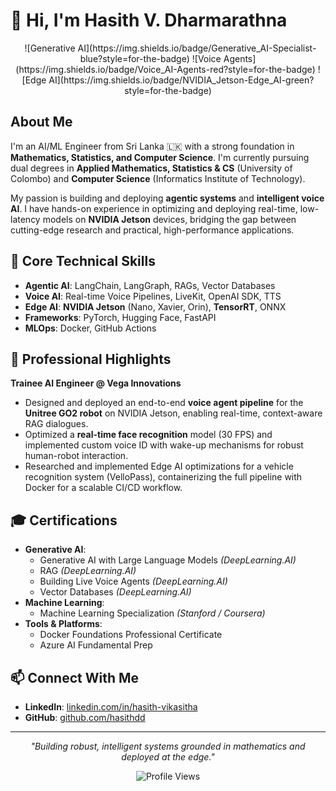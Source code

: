 # 👋 Hi, I'm Hasith V. Dharmarathna

<div align="center">
  
![Generative AI](https://img.shields.io/badge/Generative_AI-Specialist-blue?style=for-the-badge)
![Voice Agents](https://img.shields.io/badge/Voice_AI-Agents-red?style=for-the-badge)
![Edge AI](https://img.shields.io/badge/NVIDIA_Jetson-Edge_AI-green?style=for-the-badge)

</div>

## About Me

I'm an AI/ML Engineer from Sri Lanka 🇱🇰 with a strong foundation in **Mathematics, Statistics, and Computer Science**. I'm currently pursuing dual degrees in **Applied Mathematics, Statistics & CS** (University of Colombo) and **Computer Science** (Informatics Institute of Technology).

My passion is building and deploying **agentic systems** and **intelligent voice AI**. I have hands-on experience in optimizing and deploying real-time, low-latency models on **NVIDIA Jetson** devices, bridging the gap between cutting-edge research and practical, high-performance applications.

## 🔬 Core Technical Skills

-   **Agentic AI**: LangChain, LangGraph, RAGs, Vector Databases
-   **Voice AI**: Real-time Voice Pipelines, LiveKit, OpenAI SDK, TTS
-   **Edge AI**: **NVIDIA Jetson** (Nano, Xavier, Orin), **TensorRT**, ONNX
-   **Frameworks**: PyTorch, Hugging Face, FastAPI
-   **MLOps**: Docker, GitHub Actions

## 🚀 Professional Highlights

**Trainee AI Engineer @ Vega Innovations**
-   Designed and deployed an end-to-end **voice agent pipeline** for the **Unitree GO2 robot** on NVIDIA Jetson, enabling real-time, context-aware RAG dialogues.
-   Optimized a **real-time face recognition** model (30 FPS) and implemented custom voice ID with wake-up mechanisms for robust human-robot interaction.
-   Researched and implemented Edge AI optimizations for a vehicle recognition system (VelloPass), containerizing the full pipeline with Docker for a scalable CI/CD workflow.

## 🎓 Certifications

-   **Generative AI**:
    -   Generative AI with Large Language Models *(DeepLearning.AI)*
    -   RAG *(DeepLearning.AI)*
    -   Building Live Voice Agents *(DeepLearning.AI)*
    -   Vector Databases *(DeepLearning.AI)*
-   **Machine Learning**:
    -   Machine Learning Specialization *(Stanford / Coursera)*
-   **Tools & Platforms**:
    -   Docker Foundations Professional Certificate
    -   Azure AI Fundamental Prep

## 📫 Connect With Me

-   **LinkedIn**: [linkedin.com/in/hasith-vikasitha](https://www.linkedin.com/in/hasith-vikasitha/)
-   **GitHub**: [github.com/hasithdd](https://github.com/hasithdd)

---

<div align="center">

*"Building robust, intelligent systems grounded in mathematics and deployed at the edge."*

![Profile Views](https://komarev.com/ghpvc/?username=hasithdd&color=blue&style=flat-square)

</div>
